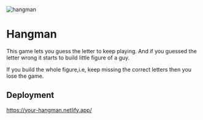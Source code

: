![hangman](https://user-images.githubusercontent.com/74613776/110430762-d762dc80-80d2-11eb-9536-37183c0e5faa.PNG)

# Hangman

This game lets you guess the letter to keep playing. And if you guessed the letter wrong it starts to build little figure of a guy.

If you build the whole figure,i.e, keep missing the correct letters then you lose the game.

## Deployment

https://your-hangman.netlify.app/
